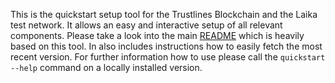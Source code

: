 This is the quickstart setup tool for the Trustlines Blockchain and the Laika
test network. It allows an easy and interactive setup of all relevant
components. Please take a look into the main [README](../README.md) which is
heavily based on this tool. In also includes instructions how to easily fetch
the most recent version. For further information how to use please call the
`quickstart --help` command on a locally installed version.
